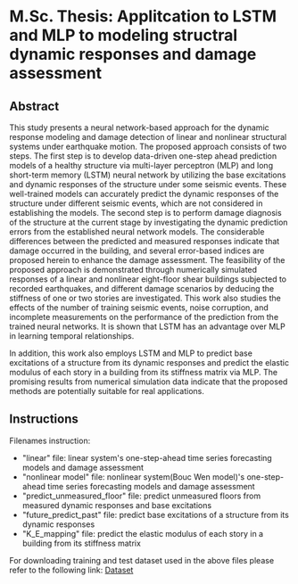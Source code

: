 # M.Sc. Thesis: Applitcation to LSTM and MLP to modeling structral dynamic responses and damage assessment
## Abstract
This study presents a neural network-based approach for the dynamic response modeling and damage detection of linear and nonlinear structural systems under earthquake motion. The proposed approach consists of two steps. The first step is to develop data-driven one-step ahead prediction models of a healthy structure via multi-layer perceptron (MLP) and long short-term memory (LSTM) neural network by utilizing the base excitations and dynamic responses of the structure under some seismic events. These well-trained models can accurately predict the dynamic responses of the structure under different seismic events, which are not considered in establishing the models. The second step is to perform damage diagnosis of the structure at the current stage by investigating the dynamic prediction errors from the established neural network models. The considerable differences between the predicted and measured responses indicate that damage occurred in the building, and several error-based indices are proposed herein to enhance the damage assessment. The feasibility of the proposed approach is demonstrated through numerically simulated responses of a linear and nonlinear eight-floor shear buildings subjected to recorded earthquakes, and different damage scenarios by deducing the stiffness of one or two stories are investigated. This work also studies the effects of the number of training seismic events, noise corruption, and incomplete measurements on the performance of the prediction from the trained neural networks. It is shown that LSTM has an advantage over MLP in learning temporal relationships.

In addition, this work also employs LSTM and MLP to predict base excitations of a structure from its dynamic responses and predict the elastic modulus of each story in a building from its stiffness matrix via MLP. The promising results from numerical simulation data indicate that the proposed methods are potentially suitable for real applications.

## Instructions
Filenames instruction:
* "linear" file: linear system's one-step-ahead time series forecasting models and damage assessment
* "nonlinear model" file: nonlinear system(Bouc Wen model)'s one-step-ahead time series forecasting models and damage assessment
* "predict_unmeasured_floor" file: predict unmeasured floors from measured dynamic responses and base excitations
* "future_predict_past" file: predict base excitations of a structure from its dynamic responses
* "K_E_mapping" file: predict the elastic modulus of each story in a building from its stiffness matrix

For downloading training and test dataset used in the above files please refer to the following link: [Dataset](https://drive.google.com/drive/folders/1wgOAK0811hNiYYuOg-M8BNqgLSfM7Ve6?usp=sharing)
